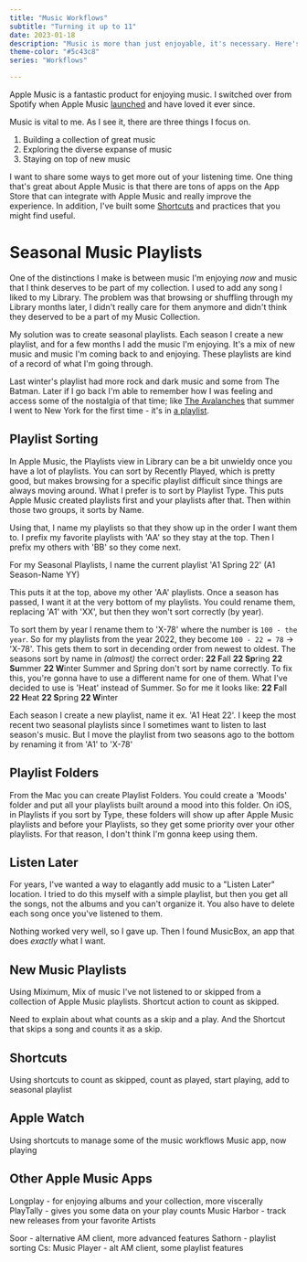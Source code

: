 ```yaml
---
title: "Music Workflows"
subtitle: "Turning it up to 11"
date: 2023-01-18
description: "Music is more than just enjoyable, it's necessary. Here's how I leverage Apple Music and other apps and services to get the most out of my listening time."
theme-color: "#5c43c8"
series: "Workflows"

---
```

Apple Music is a fantastic product for enjoying music.
I switched over from Spotify when Apple Music [launched]() and have loved it ever since.

Music is vital to me. As I see it, there are three things I focus on.
1. Building a collection of great music
2. Exploring the diverse expanse of music
3. Staying on top of new music

I want to share some ways to get more out of your listening time. One thing that's great about Apple Music is that there are tons of apps on the App Store that can integrate with Apple Music and really improve the experience. In addition, I've built some [Shortcuts]() and practices that you might find useful.

# Seasonal Music Playlists
One of the distinctions I make is between music I'm enjoying _now_ and music that I think deserves to be part of my collection. I used to add any song I liked to my Library. The problem was that browsing or shuffling through my Library months later, I didn't really care for them anymore and didn't think they deserved to be a part of my Music Collection.

My solution was to create seasonal playlists. Each season I create a new playlist, and for a few months I add the music I'm enjoying. It's a mix of new music and music I'm coming back to and enjoying. These playlists are kind of a record of what I'm going through.

Last winter's playlist had more rock and dark music and some from The Batman. Later if I go back I'm able to remember how I was feeling and access some of the nostalgia of that time; like [The Avalanches]() that summer I went to New York for the first time - it's in [a playlist]().

## Playlist Sorting
In Apple Music, the Playlists view in Library can be a bit unwieldy once you have a lot of playlists. You can sort by Recently Played, which is pretty good, but makes browsing for a specific playlist difficult since things are always moving around. What I prefer is to sort by Playlist Type. This puts Apple Music created playlists first and your playlists after that. Then within those two groups, it sorts by Name.

Using that, I name my playlists so that they show up in the order I want them to. I prefix my favorite playlists with 'AA' so they stay at the top. Then I prefix my others with 'BB' so they come next.

For my Seasonal Playlists, I name the current playlist 'A1 Spring 22' (A1 Season-Name YY)

This puts it at the top, above my other 'AA' playlists.
Once a season has passed, I want it at the very bottom of my playlists. You could rename them, replacing 'A1' with 'XX', but then they won't sort correctly (by year). 

To sort them by year I rename them to 'X-78' where the number is `100 - the year`. So for my playlists from the year 2022, they become `100 - 22 = 78` → 'X-78'. This gets them to sort in decending order from newest to oldest.
The seasons sort by name in *(almost)* the correct order:
**22 F**all
**22 Sp**ring
**22 Su**mmer
**22 W**inter
Summer and Spring don't sort by name correctly. To fix this, you're gonna have to use a different name for one of them. What I've decided to use is 'Heat' instead of Summer. So for me it looks like:
**22 F**all
**22 H**eat
**22 S**pring
**22 W**inter

Each season I create a new playlist, name it ex. 'A1 Heat 22'. I keep the most recent two seasonal playlists since I sometimes want to listen to last season's music. But I move the playlist from two seasons ago to the bottom by renaming it from 'A1' to 'X-78' 

## Playlist Folders
From the Mac you can create Playlist Folders. You could create a 'Moods' folder and put all your playlists built around a mood into this folder. On iOS, in Playlists if you sort by Type, these folders will show up after Apple Music playlists and before your Playlists, so they get some priority over your other playlists. For that reason, I don't think I'm gonna keep using them. 

## Listen Later
For years, I've wanted a way to elagantly add music to a "Listen Later" location. 
I tried to do this myself with a simple playlist, but then you get all the songs, not the albums and you can't organize it. You also have to delete each song once you've listened to them.

Nothing worked very well, so I gave up. Then I found MusicBox, an app that does _exactly_ what I want.

## New Music Playlists
Using Miximum, Mix of music I've not listened to or skipped from a collection of Apple Music playlists. Shortcut action to count as skipped.

Need to explain about what counts as a skip and a play. And the Shortcut that skips a song and counts it as a skip.

## Shortcuts
Using shortcuts to count as skipped, count as played, start playing, add to seasonal playlist

## Apple Watch
Using shortcuts to manage some of the music workflows
Music app, now playing

## Other Apple Music Apps
Longplay - for enjoying albums and your collection, more viscerally
PlayTally - gives you some data on your play counts
Music Harbor - track new releases from your favorite Artists

Soor - alternative AM client, more advanced features
Sathorn - playlist sorting
Cs: Music Player - alt AM client, some playlist features